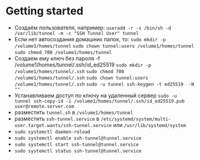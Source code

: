 # Getting started

- Создаём пользователя, например:
  `useradd -r -s /bin/sh -d /var/lib/tunnel -m -c "SSH Tunnel User" tunnel`
- Если нет автосоздания домашних папок, то:
  `sudo mkdir -p /volume1/homes/tunnel`
  `sudo chown tunnel:users /volume1/homes/tunnel`
  `sudo chmod 700 /volume1/homes/tunnel`
- Создаем ему ключ без пароля
  -f /volume1/homes/tunnel/.ssh/id_ed25519
  `sudo mkdir -p /volume1/homes/tunnel/.ssh`
  `sudo chmod 700 /volume1/homes/tunnel/.ssh`
  `sudo chown tunnel:users /volume1/homes/tunnel/.ssh`
  `sudo -u tunnel ssh-keygen -t ed25519  -N ""`
- Устанавливаем доступ по ключу на удаленный сервер
  `sudo -u tunnel ssh-copy-id -i /volume1/homes/tunnel/.ssh/id_ed25519.pub user@remote.server.com`
- разместить `tunnel.sh` в `/volume1/homes/tunnel`
- разместить `ssh-tunnel.service` в `/etc/systemd/system/multi-user.target.wants/ssh-tunnel.service`
  или `/usr/lib/systemd/system`
- `sudo systemctl daemon-reload`
- `sudo systemctl enable ssh-tunnel@tunnel.service`
- `sudo systemctl start ssh-tunnel@tunnel.service`
- `sudo systemctl status ssh-tunnel@tunnel.service`
